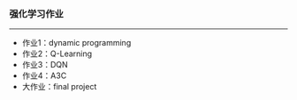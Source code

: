 ### 强化学习作业

---

- 作业1：dynamic programming
- 作业2：Q-Learning
- 作业3：DQN
- 作业4：A3C
- 大作业：final project

